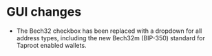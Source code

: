 # GUI changes

- The Bech32 checkbox has been replaced with a dropdown for all address types, including the new Bech32m (BIP-350) standard for Taproot enabled wallets.

